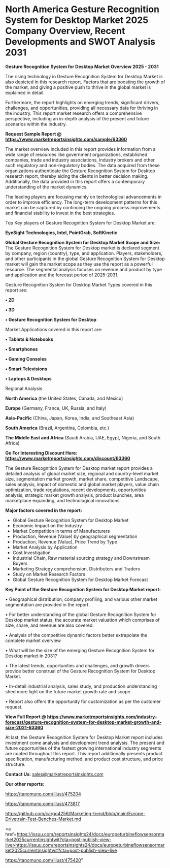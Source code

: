 # North America Gesture Recognition System for Desktop Market 2025 Company Overview, Recent Developments and SWOT Analysis 2031

<Strong> Gesture Recognition System for Desktop Market Overview 2025 - 2031</strong>

The rising technology in Gesture Recognition System for Desktop Market is also depicted in this research report. Factors that are boosting the growth of the market, and giving a positive push to thrive in the global market is explained in detail.

Furthermore, the report highlights on emerging trends, significant drivers, challenges, and opportunities, providing all necessary data for thriving in the industry. This report market research offers a comprehensive perspective, including an in-depth analysis of the present and future scenarios within the industry.

<strong>Request Sample Report @ <a href=https://www.marketreportsinsights.com/sample/63360>https://www.marketreportsinsights.com/sample/63360</a></strong>

The market overview included in this report provides information from a wide range of resources like government organizations, established companies, trade and industry associations, industry brokers and other such regulatory and non-regulatory bodies. The data acquired from these organizations authenticate the Gesture Recognition System for Desktop research report, thereby aiding the clients in better decision making. Additionally, the data provided in this report offers a contemporary understanding of the market dynamics.

The leading players are focusing mainly on technological advancements in order to improve efficiency. The long-term development patterns for this market can be captured by continuing the ongoing process improvements and financial stability to invest in the best strategies.

Top Key players of Gesture Recognition System for Desktop Market are:

<strong>EyeSight Technologies, Intel, PointGrab, SoftKinetic</strong>

<strong><b>Global Gesture Recognition System for Desktop Market Scope and Size:</b></strong>
The Gesture Recognition System for Desktop market is declared segment by company, region (country), type, and application. Players, stakeholders, and other participants in the global Gesture Recognition System for Desktop market will gain the market scope as they use the report as a powerful resource. The segmental analysis focuses on revenue and product by type and application and the forecast period of 2025-2031.

Gesture Recognition System for Desktop Market Types covered in this report are:

<strong>• 2D

• 3D

• Gesture Recognition System for Desktop</strong>

Market Applications covered in this report are:

<strong>• Tablets & Notebooks

• Smartphones

• Gaming Consoles

• Smart Televisions

• Laptops & Desktops</strong> 

Regional Analysis

<strong>North America</strong> (the United States, Canada, and Mexico)

<strong>Europe</strong> (Germany, France, UK, Russia, and Italy)

<strong>Asia-Pacific</strong> (China, Japan, Korea, India, and Southeast Asia)

<strong>South America</strong> (Brazil, Argentina, Colombia, etc.)

<strong>The Middle East and Africa</strong> (Saudi Arabia, UAE, Egypt, Nigeria, and South Africa)

<strong>Go For Interesting Discount Here: <a href=https://www.marketreportsinsights.com/discount/63360>https://www.marketreportsinsights.com/discount/63360</a></strong>

The Gesture Recognition System for Desktop market report provides a detailed analysis of global market size, regional and country-level market size, segmentation market growth, market share, competitive Landscape, sales analysis, impact of domestic and global market players, value chain optimization, trade regulations, recent developments, opportunities analysis, strategic market growth analysis, product launches, area marketplace expanding, and technological innovations.

<strong><b>Major factors covered in the report:</b></strong>
<ul>
  <li>Global Gesture Recognition System for Desktop Market </li>
  <li>Economic Impact on the Industry</li>
  <li>Market Competition in terms of Manufacturers</li>
  <li>Production, Revenue (Value) by geographical segmentation</li>
  <li>Production, Revenue (Value), Price Trend by Type</li>
  <li>Market Analysis by Application</li>
  <li>Cost Investigation</li>
  <li>Industrial Chain, Raw material sourcing strategy and Downstream Buyers</li>
  <li>Marketing Strategy comprehension, Distributors and Traders</li>
  <li>Study on Market Research Factors</li>
  <li>Global Gesture Recognition System for Desktop Market Forecast</li>
</ul>

<strong><b>Key Point of the Gesture Recognition System for Desktop Market report:</b></strong>

• Geographical distribution, company profiling, and various other market segmentation are provided in the report.

• For better understanding of the global Gesture Recognition System for Desktop market status, the accurate market valuation which comprises of size, share, and revenue are also covered.

• Analysis of the competitive dynamic factors better extrapolate the complete market overview

• What will be the size of the emerging Gesture Recognition System for Desktop market in 2031?

• The latest trends, opportunities and challenges, and growth drivers provide better construal of the Gesture Recognition System for Desktop Market.

• In-detail industrial analysis, sales study, and production understanding shed more light on the future market growth rate and scope.

• Report also offers the opportunity for customization as per the customer request.

<strong><b>View Full Report @ <a href=https://www.marketreportsinsights.com/industry-forecast/gesture-recognition-system-for-desktop-market-growth-and-size-2021-63360>https://www.marketreportsinsights.com/industry-forecast/gesture-recognition-system-for-desktop-market-growth-and-size-2021-63360</a></b></strong>


At last, the Gesture Recognition System for Desktop Market report includes investment come analysis and development trend analysis. The present and future opportunities of the fastest growing international industry segments are coated throughout this report. This report additionally presents product specification, manufacturing method, and product cost structure, and price structure.

<strong>Contact Us:</strong>
sales@marketreportsinsights.com

<strong>Our other reports:</strong>

<a href=https://tanomuno.com/illust/475204>https://tanomuno.com/illust/475204</a>

<a href=https://tanomuno.com/illust/473817>https://tanomuno.com/illust/473817</a>

<a href=https://github.com/cargo4256/Marketing-trend/blob/main/Europe-Drivetrain-Test-Benches-Market.md>https://github.com/cargo4256/Marketing-trend/blob/main/Europe-Drivetrain-Test-Benches-Market.md</a>

<a href=https://issuu.com/reportsinsights24/docs/europeturbineflowsensormarket2025currentinsightwit?cta=post-publish-view-live>https://issuu.com/reportsinsights24/docs/europeturbineflowsensormarket2025currentinsightwit?cta=post-publish-view-live</a>

<a href=https://tanomuno.com/illust/475420>https://tanomuno.com/illust/475420</a>"
